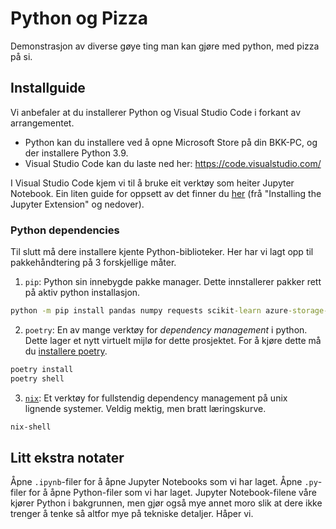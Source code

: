 # Python og Pizza

Demonstrasjon av diverse gøye ting man kan gjøre med python, med pizza på si.

## Installguide

Vi anbefaler at du installerer Python og Visual Studio Code i forkant av
arrangementet.

- Python kan du installere ved å opne Microsoft Store på din BKK-PC, og der
  installere Python 3.9.
- Visual Studio Code kan du laste ned her: https://code.visualstudio.com/

I Visual Studio Code kjem vi til å bruke eit verktøy som heiter Jupyter
Notebook. Ein liten guide for oppsett av det finner du
[her](https://towardsdatascience.com/installing-jupyter) (frå "Installing the
Jupyter Extension" og nedover).

### Python dependencies

Til slutt må dere installere kjente Python-biblioteker. Her har vi lagt opp til
pakkehåndtering på 3 forskjellige måter.

1. `pip`: Python sin innebygde pakke manager. Dette innstallerer pakker rett på aktiv python installasjon.

```cmd
python -m pip install pandas numpy requests scikit-learn azure-storage-blob jupyter matplotlib seaborn
```

2. `poetry`: En av mange verktøy for *dependency management* i python. Dette lager et nytt virtuelt mijlø for dette prosjektet. For å kjøre dette må du [installere poetry](https://python-poetry.org/docs/).

```bash
poetry install
poetry shell
```

3. [`nix`](https://nixos.org/guides/install-nix.html): Et verktøy for fullstendig dependency management på unix lignende systemer. Veldig mektig, men bratt læringskurve.

```bash
nix-shell
```

## Litt ekstra notater

Åpne `.ipynb`-filer for å åpne Jupyter Notebooks som vi har laget. Åpne
`.py`-filer for å åpne Python-filer som vi har laget. Jupyter Notebook-filene
våre kjører Python i bakgrunnen, men gjør også mye annet moro slik at dere ikke
trenger å tenke så altfor mye på tekniske detaljer. Håper vi.
